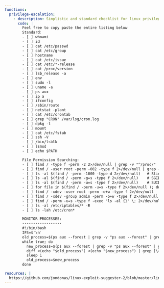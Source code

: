 ```yaml
---
functions:
  privilege-escalation:
    - description: Simplistic and standard checklist for linux privilege escalation, in no particular order
      code: |
        Feel free to copy paste the entire listing below
        Standard:
        - [ ] whoami
        - [ ] id
        - [ ] cat /etc/passwd
        - [ ] cat /etc/group
        - [ ] hostname
        - [ ] cat /etc/issue
        - [ ] cat /etc/*-release
        - [ ] cat /proc/version
        - [ ] lsb_release -a
        - [ ] env
        - [ ] sudo -l
        - [ ] uname -a
        - [ ] ps aux
        - [ ] ip a
        - [ ] ifconfig
        - [ ] /sbin/route
        - [ ] netstat -plant
        - [ ] cat /etc/crontab
        - [ ] grep "CRON" /var/log/cron.log
        - [ ] dpkg -l
        - [ ] mount
        - [ ] cat /etc/fstab
        - [ ] ssh -V
        - [ ] /bin/lsblk
        - [ ] lsmod
        - [ ] echo $PATH

        File Permission Searching:
        - [ ] find / -type f -perm -2 2>/dev/null | grep -v "^/proc/"                     #world writable
        - [ ] find / -user root -perm -002 -type f 2>/dev/null | grep -v "^/proc/"     #world writable ownd by root
        - [ ] ls -al $(find / -perm -1000 -type d 2>/dev/null)   # Sticky bit - Only the owner of the directory or the owner of a file can delete or rename here.
        - [ ] ls -al $(find / -perm -g=s -type f 2>/dev/null)    # SGID (chmod 2000) - run as the group, not the user who started it.
        - [ ] ls -al $(find / -perm -u=s -type f 2>/dev/null)    # SUID (chmod 4000) - run as the owner, not the user who started it.
        - [ ] for file in $(find / -perm -u=s -type f 2>/dev/null ); do ls -al $file; done;
        - [ ] find / -xdev -user root -perm -o+w -type f 2>/dev/null
        - [ ] find / -xdev -group admin -perm -o+w -type f 2>/dev/null
        - [ ] find / -perm -u=s -type f -exec "ls -al {}" \; 2>/dev/null
        - [ ] ls -al /etc/iptables/* -R
        - [ ] ls -lah /etc/cron*        

        MONITOR PROCESSES:
        ------------------
        #!/bin/bash
        IFS=$'\n'
        old_process=$(ps aux --forest | grep -v "ps aux --forest" | grep -v "sleep 1" | grep -v $0)
        while true; do
          new_process=$(ps aux --forest | grep -v "ps aux --forest" | grep -v "sleep 1" | grep -v $0)
          diff <(echo "$old_process") <(echo "$new_process") | grep [\<\>]
          sleep 1
          old_process=$new_process
        done

resources: |
  https://github.com/jondonas/linux-exploit-suggester-2/blob/master/linux-exploit-suggester-2.pl
---
```


